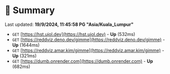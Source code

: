 # 📖 Summary
Last updated: **19/9/2024, 11:45:58 PG "Asia/Kuala_Lumpur"**

- `GET` [https://hst.ujol.dev](https://hst.ujol.dev) - **Up** (532ms)
- `GET` [https://reddviz.deno.dev/gimme](https://reddviz.deno.dev/gimme) - **Up** (1644ms)
- `GET` [https://reddviz.amar.kim/gimme](https://reddviz.amar.kim/gimme) - **Up** (321ms)
- `GET` [https://dumb.onrender.com](https://dumb.onrender.com) - **Up** (682ms)

